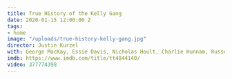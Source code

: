 ```yaml
---
title: True History of the Kelly Gang
date: 2020-01-15 12:00:00 Z
tags:
- home
image: "/uploads/true-history-kelly-gang.jpg"
director: Justin Kurzel
with: George MacKay, Essie Davis, Nicholas Hoult, Charlie Hunnam, Russell Crowe
imdb: https://www.imdb.com/title/tt4844140/
video: 377774398
---
```


